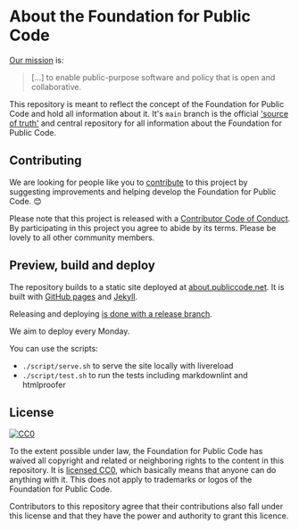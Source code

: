 # About the Foundation for Public Code

[Our mission](organization/mission.md) is:

> [...] to enable public-purpose software and policy that is open and collaborative.

This repository is meant to reflect the concept of the Foundation for Public Code and hold all information about it.
It's `main` branch is the official ['source of truth'](GOVERNANCE.md) and central repository for all information about the Foundation for Public Code.

## Contributing

We are looking for people like you to [contribute](CONTRIBUTING.md) to this project by suggesting improvements and helping develop the Foundation for Public Code. 😊

Please note that this project is released with a [Contributor Code of Conduct](CODE_OF_CONDUCT.md). By participating in this project you agree to abide by its terms. Please be lovely to all other community members.

## Preview, build and deploy

The repository builds to a static site deployed at [about.publiccode.net](https://about.publiccode.net/). It is built with [GitHub pages](https://pages.github.com) and [Jekyll](https://jekyllrb.com/).

Releasing and deploying [is done with a release branch](activities/documentation/merge-develop-into-main.md).

We aim to deploy every Monday.

You can use the scripts:

* `./script/serve.sh` to serve the site locally with livereload
* `./script/test.sh` to run the tests including markdownlint and htmlproofer

## License

[![CC0](https://licensebuttons.net/p/zero/1.0/88x31.png)](https://creativecommons.org/publicdomain/zero/1.0/)

To the extent possible under law, the Foundation for Public Code has waived all copyright and related or neighboring rights to the content in this repository. It is [licensed CC0](https://creativecommons.org/publicdomain/zero/1.0/), which basically means that anyone can do anything with it. This does not apply to trademarks or logos of the Foundation for Public Code.

Contributors to this repository agree that their contributions also fall under this license and that they have the power and authority to grant this licence.
